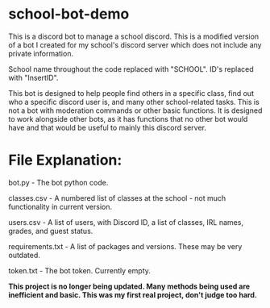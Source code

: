 # school-bot-demo

This is a discord bot to manage a school discord.
This is a modified version of a bot I created for my school's discord server which does not include any private information.

School name throughout the code replaced with "SCHOOL". ID's replaced with "InsertID".

This bot is designed to help people find others in a specific class, find out who a specific discord user is, and many other school-related tasks. This is not a bot with moderation commands or other basic functions. It is designed to work alongside other bots, as it has functions that no other bot would have and that would be useful to mainly this discord server.

# File Explanation:

bot.py - The bot python code.

classes.csv - A numbered list of classes at the school - not much functionality in current version.

users.csv - A list of users, with Discord ID, a list of classes, IRL names, grades, and guest status.

requirements.txt - A list of packages and versions. These may be very outdated.

token.txt - The bot token. Currently empty.

**This project is no longer being updated. Many methods being used are inefficient and basic. This was my first real project, don't judge too hard.**
